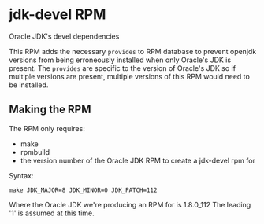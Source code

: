 # jdk-devel RPM

Oracle JDK's devel dependencies

This RPM adds the necessary `provides` to RPM database to prevent openjdk versions from being erroneously installed when only Oracle's JDK is present.
The `provides` are specific to the version of Oracle's JDK so if multiple versions are present, multiple versions of this RPM would need to be installed.

## Making the RPM
The RPM only requires:
* make
* rpmbuild
* the version number of the Oracle JDK RPM to create a jdk-devel rpm for

Syntax:
```
make JDK_MAJOR=8 JDK_MINOR=0 JDK_PATCH=112
```

Where the Oracle JDK we're producing an RPM for is 1.8.0_112
The leading '1' is assumed at this time.
